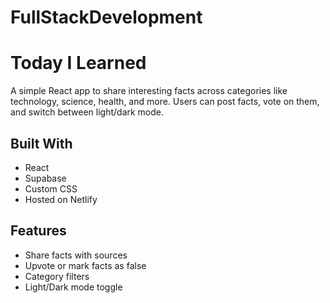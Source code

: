 # FullStackDevelopment

# Today I Learned

A simple React app to share interesting facts across categories like technology, science, health, and more. Users can post facts, vote on them, and switch between light/dark mode.

## Built With

- React
- Supabase
- Custom CSS
- Hosted on Netlify

## Features

- Share facts with sources
- Upvote or mark facts as false
- Category filters
- Light/Dark mode toggle

